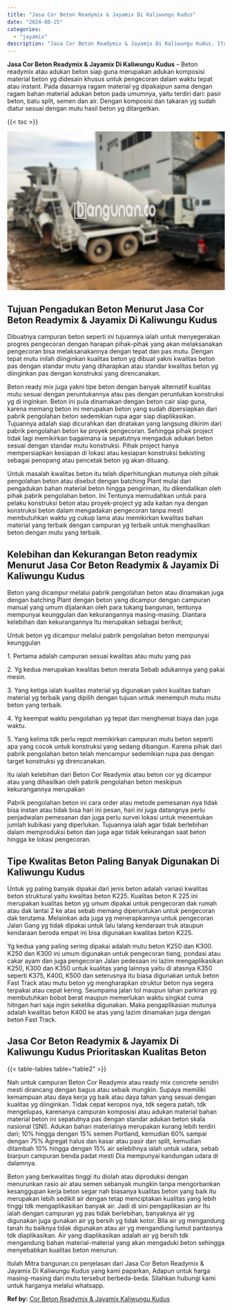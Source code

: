```yaml
---
title: "Jasa Cor Beton Readymix & Jayamix Di Kaliwungu Kudus"
date: "2024-08-25"
categories: 
  - "jayamix"
description: "Jasa Cor Beton Readymix & Jayamix Di Kaliwungu Kudus. Itulah Mitra bangunan.co penjelasan dari Jasa Cor Beton Readymix & Jayamix Di Kaliwungu Kudus yang kami..."
---
```


**Jasa Cor Beton Readymix & Jayamix Di Kaliwungu Kudus** – Beton readymix atau adukan beton siap guna merupakan adukan komposisi material beton yg didesain khusus untuk pengecoran dalam waktu tepat atau instant. Pada dasarnya ragam material yg dipakaipun sama dengan ragam bahan material adukan beton pada umumnya, yaitu terdiri dari: pasir beton, batu split, semen dan air. Dengan komposisi dan takaran yg sudah diatur sesuai dengan mutu hasil beton yg ditargetkan.

{{< toc >}}

![Jasa Cor Beton Readymix & Jayamix Di Kaliwungu Kudus](/images/jasa-cor-readymix-19.png)

## Tujuan Pengadukan Beton Menurut Jasa Cor Beton Readymix & Jayamix Di Kaliwungu Kudus

Dibuatnya campuran beton seperti ini tujuannya ialah untuk menyegerakan progres pengecoran dengan harapan pihak-pihak yang akan melaksanakan pengecoran bisa melaksanakannya dengan tepat dan pas mutu. Dengan tepat mutu inilah diinginkan kualitas beton yg dibuat yakni kwalitas beton pas dengan standar mutu yang diharapkan atau standar kwalitas beton yg diinginkan pas dengan konstruksi yang direncanakan.

Beton ready mix juga yakni tipe beton dengan banyak alternatif kualitas mutu sesuai dengan peruntukannya atau pas dengan peruntukan konstruksi yg di inginkan. Beton ini pula dinamakan dengan beton cair siap guna, karena memang beton ini merupakan beton yang sudah dipersiapkan dari pabrik pengolahan beton sedemikian rupa agar siap diaplikasikan. Tujuannya adalah siap dicurahkan dan diratakan yang langsung dikirim dari pabrik pengolahan beton ke proyek pengecoran. Sehingga pihak project tidak lagi memikirkan bagaimana ia sepatutnya mengaduk adukan beton sesuai dengan standar mutu konstruksi. Pihak project hanya mempersiapkan kesiapan di lokasi atau kesiapan konstruksi bekisting sebagai penopang atau pencetak beton yg akan dituang.

Untuk masalah kwalitas beton itu telah diperhitungkan mutunya oleh pihak pengolahan beton atau disebut dengan batching Plant mulai dari pengadukan bahan material beton hingga pengiriman, itu dikendalikan oleh pihak pabrik pengolahan beton. Ini Tentunya memudahkan untuk para pelaku konstruksi beton atau proyek-project yg ada kaitan nya dengan konstruksi beton dalam mengadakan pengecoran tanpa mesti membutuhkan waktu yg cukup lama atau memikirkan kwalitas bahan material yang terbaik dengan campuran yg terbaik untuk menghasilkan beton dengan mutu yang terbaik.

## Kelebihan dan Kekurangan Beton readymix Menurut Jasa Cor Beton Readymix & Jayamix Di Kaliwungu Kudus

Beton yang dicampur melalui pabrik pengolahan beton atau dinamakan juga dengan batching Plant dengan beton yang dicampur dengan campuran manual yang umum dijalankan oleh para tukang bangunan, tentunya mempunyai keunggulan dan kekurangannya masing-masing. Diantara kelebihan dan kekurangannya Itu merupakan sebagai berikut;

Untuk beton yg dicampur melalui pabrik pengolahan beton mempunyai keunggulan

1\. Pertama adalah campuran sesuai kwalitas atau mutu yang pas

2\. Yg kedua merupakan kwalitas beton merata Sebab adukannya yang pakai mesin.

3\. Yang ketiga ialah kualitas material yg digunakan yakni kualitas bahan material yg terbaik yang dipilih dengan tujuan untuk menempuh mutu mutu beton yang terbaik.

4\. Yg keempat waktu pengolahan yg tepat dan menghemat biaya dan juga waktu.

5\. Yang kelima tdk perlu repot memikirkan campuran mutu beton seperti apa yang cocok untuk konstruksi yang sedang dibangun. Karena pihak dari pabrik pengolahan beton telah mencampur sedemikian rupa pas dengan target konstruksi yg direncanakan.

Itu ialah kelebihan dari Beton Cor Readymix atau beton cor yg dicampur atau yang dihasilkan oleh pabrik pengolahan beton meskipun kekurangannya merupakan

Pabrik pengolahan beton ini cara order atau metode pemesanan nya tidak bisa instan atau tidak bisa hari ini pesan, hari ini juga datangnya perlu penjadwalan pemesanan dan juga perlu survei lokasi untuk menentukan jumlah kubikasi yang diperlukan. Tujuannya ialah agar tidak berlebihan dalam memproduksi beton dan juga agar tidak kekurangan saat beton hingga ke lokasi pengecoran.

## Tipe Kwalitas Beton Paling Banyak Digunakan Di Kaliwungu Kudus

Untuk yg paling banyak dipakai dari jenis beton adalah variasi kwalitas beton struktural yaitu kwalitas beton K225. Kualitas beton K 225 ini merupakan kualitas beton yg umum dipakai untuk pengecoran dak rumah atau dak lantai 2 ke atas sebab memang diperuntukan untuk pengecoran dak terutama. Melainkan ada juga yg menerapkannya untuk pengecoran Jalan Gang yg tidak dipakai untuk lalu lalang kendaraan truk ataupun kendaraan beroda empat ini bisa digunakan kwalitas beton K225.

Yg kedua yang paling sering dipakai adalah mutu beton K250 dan K300. K250 dan K300 ini umum digunakan untuk pengecoran tiang, pondasi atau cakar ayam dan juga pengecoran Jalan pedesaan ini lazim mengaplikasikan K250, K300 dan K350 untuk kualitas yang lainnya yaitu di atasnya K350 seperti K375, K400, K500 dan seterusnya itu biasa digunakan untuk beton Fast Track atau mutu beton yg mengharapkan struktur beton nya segera terpakai atau cepat kering. Seumpama jalan tol maupun lahan parkiran yg membutuhkan bobot berat maupun memerlukan waktu singkat cuma hitngan hari saja ingin seketika digunakan. Maka pengaplikasian mutunya adalah kwalitas beton K400 ke atas yang lazim dinamakan juga dengan beton Fast Track.

## Jasa Cor Beton Readymix & Jayamix Di Kaliwungu Kudus Prioritaskan Kualitas Beton

{{< table-tables table="table2" >}}

Nah untuk campuran Beton Cor Readymix atau ready mix concrete sendiri mesti dirancang dengan bagus atau sebaik mungkin. Supaya memiliki kemampuan atau daya kerja yg baik atau daya tahan yang sesuai dengan kualitas yg diinginkan. Tidak cepat keropos nya, tdk segera patah, tdk mengelupas, karenanya campuran komposisi atau adukan material bahan material beton ini sepatutnya pas dengan standar adukan beton skala nasional (SNI). Adukan bahan materialnya merupakan kurang lebih terdiri dari; 10% hingga dengan 15% semen Portland, kemudian 60% sampai dengan 75% Agregat halus dan kasar atau pasir dan split, kemudian ditambah 10% hingga dengan 15% air selebihnya ialah untuk udara, sebab biarpun campuran benda padat mesti Dia mempunyai kandungan udara di dalamnya.

Beton yang berkwalitas tinggi itu diolah atau diproduksi dengan menurunkan rasio air atau semen sebanyak mungkin tanpa mengorbankan kesanggupan kerja beton segar nah biasanya kualitas beton yang baik itu merupakan lebih sedikit air dengan tetap menciptakan kualitas yang lebih tinggi tdk mengaplikasikan banyak air. Jadi di sini pengaplikasian air Itu ialah dengan campuran yg pas tidak berlebihan, banyaknya air yg digunakan juga gunakan air yg bersih yg tidak kotor. Bila air yg mengandung tanah itu baiknya tidak digunakan atau air yg mengandung lumut pantasnya tdk diaplikasikan. Air yang diaplikasikan adalah air yg bersih tdk mengandung bahan material-material yang akan mengaduki beton sehingga menyebabkan kualitas beton menurun.

Itulah Mitra bangunan.co penjelasan dari Jasa Cor Beton Readymix & Jayamix Di Kaliwungu Kudus yang kami paparkan, Adapun untuk harga masing-masing dari mutu tersebut berbeda-beda. Silahkan hubungi kami untuk harganya melalui whatsapp.

**Ref by:** [Cor Beton Readymix & Jayamix Kaliwungu Kudus](https://id.wikipedia.org/wiki/Cor)
